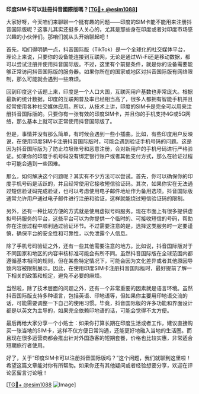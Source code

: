 **印度SIM卡可以註冊抖音國際版嗎？[[TG💪+ @esim1088](https://t.me/s/esim1088)]**

大家好呀，今天咱们来聊聊一个挺有趣的问题——印度的SIM卡能不能用来注册抖音国际版呢？这事儿其实还挺多人关心的，尤其是那些身在印度或者对印度市场感兴趣的小伙伴们。那咱们就从头开始聊起吧！

首先，咱们得明确一点，抖音国际版（TikTok）是一个全球化的社交媒体平台，理论上来说，只要你的设备能连接到互联网，无论是通过Wi-Fi还是移动数据，都可以尝试注册并使用抖音国际版。不过，这里有个前提条件，就是你的设备需要能够正常访问抖音国际版的服务器。如果你所在的国家或地区对抖音国际版有网络限制，那么可能就会遇到一些麻烦。

回到印度这个话题上来，印度是一个人口大国，互联网用户基数也非常庞大。根据最新的统计数据，印度的互联网普及率已经相当高了，很多人都拥有智能手机并且经常使用各种社交媒体应用。所以，从技术上讲，印度的SIM卡是完全可以用来注册抖音国际版的。只要你有一张有效的印度SIM卡，并且你的手机支持4G或5G网络，那么基本上就可以正常使用抖音国际版了。

但是，事情并没有那么简单，有时候会遇到一些小插曲。比如，有些印度用户反映说，在使用印度SIM卡注册抖音国际版时，可能会遇到验证手机号码的问题。这是因为抖音国际版为了防止垃圾账号和恶意注册，会对新用户的手机号码进行严格验证。如果你的印度手机号码没有绑定银行账户或者其他支付方式，那么在验证过程中可能会遇到一些困难。

那么，如何解决这个问题呢？其实有不少方法可以尝试。首先，你可以确保你的印度手机号码是活跃的，并且经常使用它接收短信验证码。其次，如果你实在无法通过短信验证码完成验证，也可以考虑使用电子邮件地址作为备用选项。抖音国际版通常允许用户通过电子邮件进行注册和验证，这样就能绕过短信验证码的限制。

另外，还有一种比较方便的方式就是使用虚拟号码服务。现在市面上有很多提供虚拟号码服务的平台，这些平台可以为你提供一个临时的、可接收短信的号码，帮助你在注册过程中顺利通过验证环节。不过需要注意的是，选择这类服务时一定要谨慎，确保平台的安全性和可靠性，以免泄露个人信息。

除了手机号码验证之外，还有一些其他需要注意的地方。比如说，抖音国际版对于不同国家和地区的内容审核标准可能会有所不同。虽然抖音国际版在全球范围内都遵循基本相同的规则，但在某些特定情况下，可能会因为文化差异或者其他原因导致内容被限制展示。因此，在使用印度SIM卡注册抖音国际版时，最好提前了解一下相关的政策和规定，避免不必要的麻烦。

当然啦，除了技术层面的问题之外，还有一个非常重要的因素就是语言环境。虽然抖音国际版支持多种语言，包括英语、印地语等，但如果你主要用印地语交流的话，可能需要调整一下自己的使用习惯。毕竟，抖音国际版的许多功能和界面设计都是以英文为主导的，如果完全依赖印地语的话，可能会觉得不太方便。

最后再给大家分享一个小贴士：如果你打算长期在印度生活或者工作，建议直接购买一张当地的SIM卡，这样不仅方便日常沟通，还能更好地融入当地的生活圈。而且现在很多运营商都会推出针对外国游客的短期套餐，价格也比较实惠，非常适合短期旅行者使用。

好了，关于“印度SIM卡可以注册抖音国际版吗？”这个问题，我们就聊到这里啦！希望这篇文章能对你有所帮助。如果你还有其他疑问或者经验想要分享，欢迎在评论区留言讨论哦！

[[TG💪+ @esim1088](https://t.me/s/esim1088) ![Image](https://i.postimg.cc/4NQfJmqS/Snipaste-2025-05-13-00-14-12.png)]